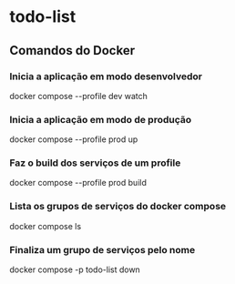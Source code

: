 # todo-list

## Comandos do Docker

### Inicia a aplicação em modo desenvolvedor
docker compose --profile dev watch

### Inicia a aplicação em modo de produção
docker compose --profile prod up

### Faz o build dos serviços de um profile
docker compose --profile prod build

### Lista os grupos de serviços do docker compose
docker compose ls

### Finaliza um grupo de serviços pelo nome
docker compose -p todo-list down
